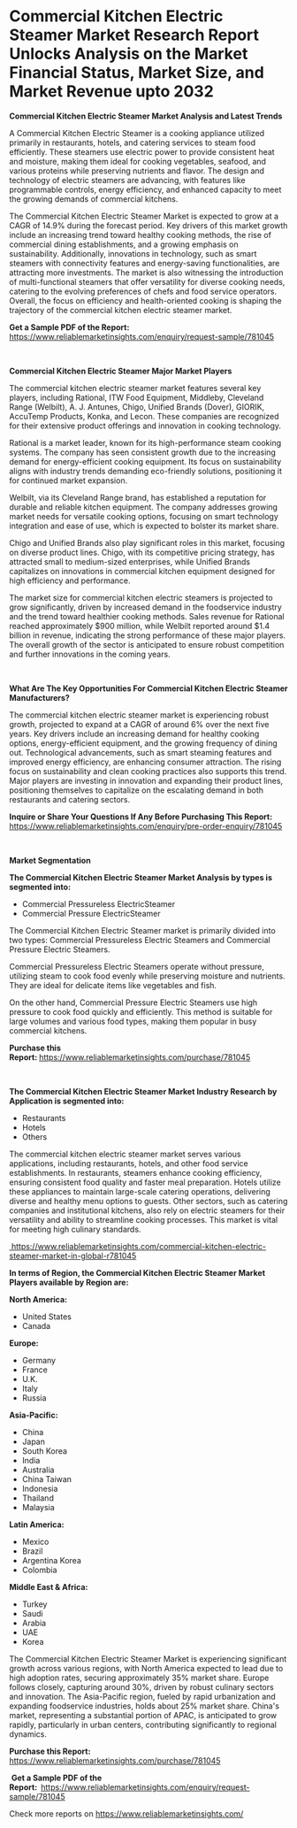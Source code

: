 <p><h1>Commercial Kitchen Electric Steamer Market Research Report Unlocks Analysis on the Market Financial Status, Market Size, and Market Revenue upto 2032</h1></p><p><strong>Commercial Kitchen Electric Steamer Market Analysis and Latest Trends</strong></p>
<p><p>A Commercial Kitchen Electric Steamer is a cooking appliance utilized primarily in restaurants, hotels, and catering services to steam food efficiently. These steamers use electric power to provide consistent heat and moisture, making them ideal for cooking vegetables, seafood, and various proteins while preserving nutrients and flavor. The design and technology of electric steamers are advancing, with features like programmable controls, energy efficiency, and enhanced capacity to meet the growing demands of commercial kitchens.</p><p>The Commercial Kitchen Electric Steamer Market is expected to grow at a CAGR of 14.9% during the forecast period. Key drivers of this market growth include an increasing trend toward healthy cooking methods, the rise of commercial dining establishments, and a growing emphasis on sustainability. Additionally, innovations in technology, such as smart steamers with connectivity features and energy-saving functionalities, are attracting more investments. The market is also witnessing the introduction of multi-functional steamers that offer versatility for diverse cooking needs, catering to the evolving preferences of chefs and food service operators. Overall, the focus on efficiency and health-oriented cooking is shaping the trajectory of the commercial kitchen electric steamer market.</p></p>
<p><strong>Get a Sample PDF of the Report:&nbsp;</strong> <a href="https://www.reliablemarketinsights.com/enquiry/request-sample/781045?utm_campaign=3204&utm_medium=2&utm_source=Github&utm_content=ia&utm_term=26032025&utm_id=commercial-kitchen-electric-steamer">https://www.reliablemarketinsights.com/enquiry/request-sample/781045</a></p>
<p>&nbsp;</p>
<p><strong>Commercial Kitchen Electric Steamer Major Market Players</strong></p>
<p><p>The commercial kitchen electric steamer market features several key players, including Rational, ITW Food Equipment, Middleby, Cleveland Range (Welbilt), A. J. Antunes, Chigo, Unified Brands (Dover), GIORIK, AccuTemp Products, Konka, and Lecon. These companies are recognized for their extensive product offerings and innovation in cooking technology.</p><p>Rational is a market leader, known for its high-performance steam cooking systems. The company has seen consistent growth due to the increasing demand for energy-efficient cooking equipment. Its focus on sustainability aligns with industry trends demanding eco-friendly solutions, positioning it for continued market expansion.</p><p>Welbilt, via its Cleveland Range brand, has established a reputation for durable and reliable kitchen equipment. The company addresses growing market needs for versatile cooking options, focusing on smart technology integration and ease of use, which is expected to bolster its market share.</p><p>Chigo and Unified Brands also play significant roles in this market, focusing on diverse product lines. Chigo, with its competitive pricing strategy, has attracted small to medium-sized enterprises, while Unified Brands capitalizes on innovations in commercial kitchen equipment designed for high efficiency and performance.</p><p>The market size for commercial kitchen electric steamers is projected to grow significantly, driven by increased demand in the foodservice industry and the trend toward healthier cooking methods. Sales revenue for Rational reached approximately $900 million, while Welbilt reported around $1.4 billion in revenue, indicating the strong performance of these major players. The overall growth of the sector is anticipated to ensure robust competition and further innovations in the coming years.</p></p>
<p>&nbsp;</p>
<p><strong>What Are The Key Opportunities For Commercial Kitchen Electric Steamer Manufacturers?</strong></p>
<p><p>The commercial kitchen electric steamer market is experiencing robust growth, projected to expand at a CAGR of around 6% over the next five years. Key drivers include an increasing demand for healthy cooking options, energy-efficient equipment, and the growing frequency of dining out. Technological advancements, such as smart steaming features and improved energy efficiency, are enhancing consumer attraction. The rising focus on sustainability and clean cooking practices also supports this trend. Major players are investing in innovation and expanding their product lines, positioning themselves to capitalize on the escalating demand in both restaurants and catering sectors.</p></p>
<p><strong>Inquire or Share Your Questions If Any Before Purchasing This Report:</strong> <a href="https://www.reliablemarketinsights.com/enquiry/pre-order-enquiry/781045?utm_campaign=3204&utm_medium=2&utm_source=Github&utm_content=ia&utm_term=26032025&utm_id=commercial-kitchen-electric-steamer">https://www.reliablemarketinsights.com/enquiry/pre-order-enquiry/781045</a></p>
<p>&nbsp;</p>
<p><strong>Market Segmentation</strong></p>
<p><strong>The Commercial Kitchen Electric Steamer Market Analysis by types is segmented into:</strong></p>
<p><ul><li>Commercial Pressureless ElectricSteamer</li><li>Commercial Pressure ElectricSteamer</li></ul></p>
<p><p>The Commercial Kitchen Electric Steamer market is primarily divided into two types: Commercial Pressureless Electric Steamers and Commercial Pressure Electric Steamers. </p><p>Commercial Pressureless Electric Steamers operate without pressure, utilizing steam to cook food evenly while preserving moisture and nutrients. They are ideal for delicate items like vegetables and fish. </p><p>On the other hand, Commercial Pressure Electric Steamers use high pressure to cook food quickly and efficiently. This method is suitable for large volumes and various food types, making them popular in busy commercial kitchens.</p></p>
<p><strong>Purchase this Report:&nbsp;</strong><a href="https://www.reliablemarketinsights.com/purchase/781045?utm_campaign=3204&utm_medium=2&utm_source=Github&utm_content=ia&utm_term=26032025&utm_id=commercial-kitchen-electric-steamer">https://www.reliablemarketinsights.com/purchase/781045</a></p>
<p>&nbsp;</p>
<p><strong>The Commercial Kitchen Electric Steamer Market Industry Research by Application is segmented into:</strong></p>
<p><ul><li>Restaurants</li><li>Hotels</li><li>Others</li></ul></p>
<p><p>The commercial kitchen electric steamer market serves various applications, including restaurants, hotels, and other food service establishments. In restaurants, steamers enhance cooking efficiency, ensuring consistent food quality and faster meal preparation. Hotels utilize these appliances to maintain large-scale catering operations, delivering diverse and healthy menu options to guests. Other sectors, such as catering companies and institutional kitchens, also rely on electric steamers for their versatility and ability to streamline cooking processes. This market is vital for meeting high culinary standards.</p></p>
<p><a href="https://www.reliablemarketinsights.com/commercial-kitchen-electric-steamer-market-in-global-r781045?utm_campaign=3204&utm_medium=2&utm_source=Github&utm_content=ia&utm_term=26032025&utm_id=commercial-kitchen-electric-steamer">&nbsp;https://www.reliablemarketinsights.com/commercial-kitchen-electric-steamer-market-in-global-r781045</a></p>
<p><strong>In terms of Region, the Commercial Kitchen Electric Steamer Market Players available by Region are:</strong></p>
<p>
    <p> <strong> North America: </strong>
        <ul>
            <li>United States</li>
            <li>Canada</li>
        </ul>
        </p> 
    <p> <strong> Europe: </strong>
        <ul>
            <li>Germany</li>
            <li>France</li>
            <li>U.K.</li>
            <li>Italy</li>
            <li>Russia</li>
        </ul>
        </p> 
    <p> <strong> Asia-Pacific: </strong>
        <ul>
            <li>China</li>
            <li>Japan</li>
            <li>South Korea</li>
            <li>India</li>
            <li>Australia</li>
            <li>China Taiwan</li>
            <li>Indonesia</li>
            <li>Thailand</li>
            <li>Malaysia</li>
        </ul>
        </p> 
    <p> <strong> Latin America: </strong>
        <ul>
            <li>Mexico</li>
            <li>Brazil</li>
            <li>Argentina Korea</li>
            <li>Colombia</li>
        </ul>
        </p> 
    <p> <strong> Middle East & Africa: </strong>
        <ul>
            <li>Turkey</li>
            <li>Saudi</li>
            <li>Arabia</li>
            <li>UAE</li>
            <li>Korea</li>
        </ul>
    </p>
    </p>
<p><p>The Commercial Kitchen Electric Steamer Market is experiencing significant growth across various regions, with North America expected to lead due to high adoption rates, securing approximately 35% market share. Europe follows closely, capturing around 30%, driven by robust culinary sectors and innovation. The Asia-Pacific region, fueled by rapid urbanization and expanding foodservice industries, holds about 25% market share. China's market, representing a substantial portion of APAC, is anticipated to grow rapidly, particularly in urban centers, contributing significantly to regional dynamics.</p></p>
<p><strong>Purchase this Report: </strong><a href="https://www.reliablemarketinsights.com/purchase/781045?utm_campaign=3204&utm_medium=2&utm_source=Github&utm_content=ia&utm_term=26032025&utm_id=commercial-kitchen-electric-steamer">https://www.reliablemarketinsights.com/purchase/781045</a></p>
<p>&nbsp;<strong>Get a Sample PDF of the Report:&nbsp;&nbsp;</strong><a href="https://www.reliablemarketinsights.com/enquiry/request-sample/781045?utm_campaign=3204&utm_medium=2&utm_source=Github&utm_content=ia&utm_term=26032025&utm_id=commercial-kitchen-electric-steamer">https://www.reliablemarketinsights.com/enquiry/request-sample/781045</a></p>
<p><strong></strong></p>
<p>Check more reports on <a href="https://www.reliablemarketinsights.com/?utm_campaign=3204&utm_medium=2&utm_source=Github&utm_content=ia&utm_term=26032025&utm_id=commercial-kitchen-electric-steamer">https://www.reliablemarketinsights.com/</a></p>